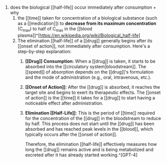 1. does the biological [[half-life]] occur immediately after consumption + why
	1. the [[time]] taken for concentration of a biological substance (such as a [[medication]]) to **decrease from its maximum concentration** (C<sub>max</sub>) to half of C<sub>max</sub> in the [[blood plasma]]^[https://en.wikipedia.org/wiki/Biological_half-life]
	2. The elimination [[half-life]] of a [[drug]] generally begins after its [[onset of action]], not immediately after consumption. Here's a step-by-step explanation:
		1. **[[Drug]] Consumption**: When a [[drug]] is taken, it starts to be absorbed into the [[circulatory system|bloodstream]]. The [[speed]] of absorption depends on the [[drug]]'s formulation and the mode of administration (e.g., oral, intravenous, etc.).
		2. **[[Onset of Action]]**: After the [[drug]] is absorbed, it reaches the target site and begins to exert its therapeutic effects. The [[onset of action]] is the [[time]] it takes for a [[drug]] to start having a noticeable effect after administration.
		3. **Elimination [[Half-Life]]**: This is the period of [[time]] required for the concentration of the [[drug]] in the bloodstream to reduce by half. This process does not start until the [[drug]] has been absorbed and has reached peak levels in the [[blood]], which typically occurs after the [[onset of action]].
		   
		   Therefore, the elimination [[half-life]] effectively measures how long the [[drug]] remains active and is being metabolized and excreted after it has already started working.^[GPT-4]